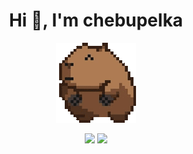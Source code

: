 <h1 align="center">Hi 👋, I'm chebupelka</h1>
<p align="center"> <img src="capyroll.gif"> </p>

<p align="center"> 
  <img src="https://github-readme-stats.vercel.app/api/top-langs/?username=chebupelka8&layout=compact&theme=dracula""
  <img src="https://github-readme-stats.vercel.app/api?username=chebupelka8&show=reviews,discussions_started,discussions_answered,prs_merged,prs_merged_percentage">
  <img src="https://github-readme-stats.vercel.app/api?username=anuraghazra&show_icons=true&theme=radical">
</p>
